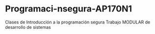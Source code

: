 # Programaci-nsegura-AP170N1
Clases de Introducción a la programación segura  Trabajo MODULAR de desarrollo de sistemas
